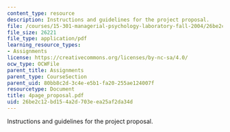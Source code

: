```yaml
---
content_type: resource
description: Instructions and guidelines for the project proposal.
file: /courses/15-301-managerial-psychology-laboratory-fall-2004/26be2c12bd154a2d703eea25af2da34d_4page_proposal.pdf
file_size: 26221
file_type: application/pdf
learning_resource_types:
- Assignments
license: https://creativecommons.org/licenses/by-nc-sa/4.0/
ocw_type: OCWFile
parent_title: Assignments
parent_type: CourseSection
parent_uid: 80bb8c2d-3c4e-e5b1-fa20-255ae124007f
resourcetype: Document
title: 4page_proposal.pdf
uid: 26be2c12-bd15-4a2d-703e-ea25af2da34d
---
```

Instructions and guidelines for the project proposal.